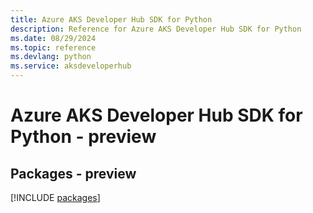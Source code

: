 ```yaml
---
title: Azure AKS Developer Hub SDK for Python
description: Reference for Azure AKS Developer Hub SDK for Python
ms.date: 08/29/2024
ms.topic: reference
ms.devlang: python
ms.service: aksdeveloperhub
---
```

# Azure AKS Developer Hub SDK for Python - preview
## Packages - preview
[!INCLUDE [packages](aks-developer-hub-index.md)]